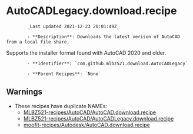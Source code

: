 # AutoCADLegacy.download.recipe

            _Last updated 2021-12-23 20:01:49Z_

            - **Description**: Downloads the latest verison of AutoCAD from a local file share.

Supports the installer format found with AutoCAD 2020 and older.

            - **Identifier**: `com.github.mlbz521.download.AutoCADLegacy`

            - **Parent Recipes**: `None`


## Warnings

- These recipes have duplicate NAMEs:
    - [MLBZ521-recipes/AutoCAD/AutoCAD.download.recipe](/autopkg-dupe-tracker/MLBZ521-recipes/AutoCAD/AutoCAD.download.recipe)
    - [MLBZ521-recipes/AutoCAD/AutoCADLegacy.download.recipe](/autopkg-dupe-tracker/MLBZ521-recipes/AutoCAD/AutoCADLegacy.download.recipe)
    - [moofit-recipes/Autodesk/AutoCAD.download.recipe](/autopkg-dupe-tracker/moofit-recipes/Autodesk/AutoCAD.download.recipe)
